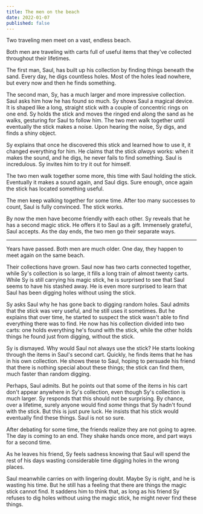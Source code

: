 ```yaml
---
title: The men on the beach
date: 2022-01-07
published: false
---
```


Two traveling men meet on a vast, endless beach.

Both men are traveling with carts full of useful items that they've collected throughout their lifetimes.

The first man, Saul, has built up his collection by finding things beneath the sand. Every day, he digs countless holes. Most of the holes lead nowhere, but every now and then he finds something.

The second man, Sy, has a much larger and more impressive collection. Saul asks him how he has found so much. Sy shows Saul a magical device. It is shaped like a long, straight stick with a couple of concentric rings on one end. Sy holds the stick and moves the ringed end along the sand as he walks, gesturing for Saul to follow him. The two men walk together until eventually the stick makes a noise. Upon hearing the noise, Sy digs, and finds a shiny object.

Sy explains that once he discovered this stick and learned how to use it, it changed everything for him. He claims that the stick _always_ works: when it makes the sound, and he digs, he never fails to find something. Saul is incredulous. Sy invites him to try it out for himself.

The two men walk together some more, this time with Saul holding the stick. Eventually it makes a sound again, and Saul digs. Sure enough, once again the stick has located something useful.

The men keep walking together for some time. After too many successes to count, Saul is fully convinced. The stick works.

By now the men have become friendly with each other. Sy reveals that he has a second magic stick. He offers it to Saul as a gift. Immensely grateful, Saul accepts. As the day ends, the two men go their separate ways.

***

Years have passed. Both men are much older. One day, they happen to meet again on the same beach.

Their collections have grown. Saul now has two carts connected together, while Sy's collection is so large, it fills a long train of almost twenty carts. While Sy is still carrying his magic stick, he is surprised to see that Saul seems to have his stashed away. He is even more surprised to learn that Saul has been digging holes without using the stick.

Sy asks Saul why he has gone back to digging random holes. Saul admits that the stick was very useful, and he still uses it sometimes. But he explains that over time, he started to suspect the stick wasn't able to find everything there was to find. He now has his collection divided into two carts: one holds everything he's found with the stick, while the other holds things he found just from digging, without the stick.

Sy is dismayed. Why would Saul not always use the stick? He starts looking through the items in Saul's second cart. Quickly, he finds items that he has in his own collection. He shows these to Saul, hoping to persuade his friend that there is nothing special about these things; the stick can find them, much faster than random digging.

Perhaps, Saul admits. But he points out that some of the items in his cart don't appear anywhere in Sy's collection, even though Sy's collection is much larger. Sy responds that this should not be surprising. By chance, over a lifetime, surely anyone would find _some_ things that Sy hadn't found with the stick. But this is just pure luck. He insists that his stick would eventually find these things. Saul is not so sure.

After debating for some time, the friends realize they are not going to agree. The day is coming to an end. They shake hands once more, and part ways for a second time.

As he leaves his friend, Sy feels sadness knowing that Saul will spend the rest of his days wasting considerable time digging holes in the wrong places.

Saul meanwhile carries on with lingering doubt. Maybe Sy is right, and he is wasting his time. But he still has a feeling that there are things the magic stick cannot find. It saddens him to think that, as long as his friend Sy refuses to dig holes without using the magic stick, he might never find these things.
